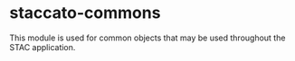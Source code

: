 # staccato-commons

This module is used for common objects that may be used throughout the STAC application.  
